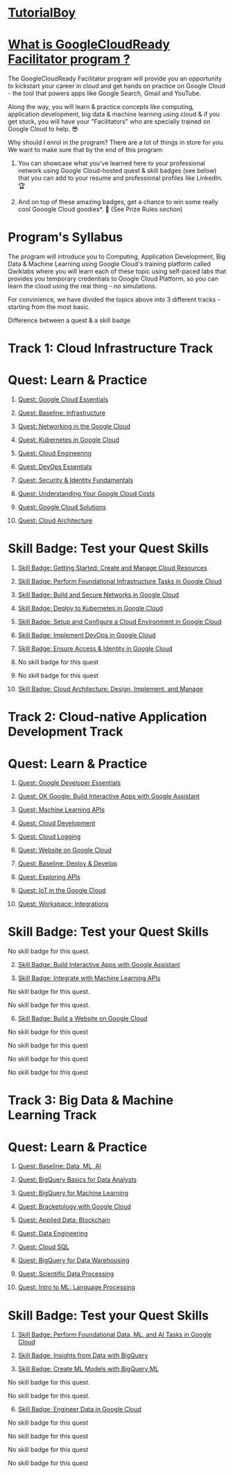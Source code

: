 # [TutorialBoy](https://www.youtube.com/channel/UC2s63STrkJk2rlH2eGyZpYA)

# [What is GoogleCloudReady Facilitator program ?](https://events.withgoogle.com/googlecloudready-facilitator-program)

The GoogleCloudReady Facilitator program will provide you an opportunity to kickstart your career in cloud and get hands on practice on Google Cloud - the tool that powers apps like Google Search, Gmail and YouTube.

Along the way, you will learn & practice concepts like computing, application development, big data & machine learning using cloud & if you get stuck, you will have your "Facilitators" who are specially trained on Google Cloud to help. 😎


Why should I enrol in the program?
There are a lot of things in store for you. We want to make sure that by the end of this program:

1. You can showcase what you've learned here to your professional network using Google Cloud-hosted quest & skill badges (see below) that you can add to your resume and professional profiles like LinkedIn. 🏆

2. And on top of these amazing badges, get a chance to win some really cool Gooogle Cloud goodies*. 💪 (See Prize Rules section)


# Program's Syllabus

The program will introduce you to Computing, Application Development, Big Data & Machine Learning using Google Cloud's training platform called Qwiklabs where you will learn each of these topic using self-paced labs that provides you temporary credentials to Google Cloud Platform, so you can learn the cloud using the real thing – no simulations.

For convinience, we have divided the topics above into 3 different tracks - starting from the most basic.

Difference between a quest & a skill badge

# Track 1: Cloud Infrastructure Track 

# Quest: Learn & Practice                                               

1. [Quest: Google Cloud Essentials](https://google.qwiklabs.com/quests/23)                                      

2. [Quest: Baseline: Infrastructure](https://google.qwiklabs.com/quests/33) 

3. [Quest: Networking in the Google Cloud](https://google.qwiklabs.com/quests/31)                              

4. [Quest: Kubernetes in Google Cloud](https://google.qwiklabs.com/quests/29)

5. [Quest: Cloud Engineering](https://google.qwiklabs.com/quests/66)                                 

6. [Quest: DevOps Essentials](https://google.qwiklabs.com/quests/96)                                          

7. [Quest: Security & Identity Fundamentals](https://google.qwiklabs.com/quests/40)

8. [Quest: Understanding Your Google Cloud Costs](https://google.qwiklabs.com/quests/90)                       

9. [Quest: Google Cloud Solutions](https://google.qwiklabs.com/quests/36)

10. [Quest: Cloud Architecture](https://google.qwiklabs.com/quests/24)   

# Skill Badge: Test your Quest Skills

1. [Skill Badge: Getting Started: Create and Manage Cloud Resources](https://google.qwiklabs.com/quests/120)

2. [Skill Badge: Perform Foundational Infrastructure Tasks in Google Cloud](https://google.qwiklabs.com/quests/118)

3. [Skill Badge: Build and Secure Networks in Google Cloud](https://google.qwiklabs.com/quests/128)

4. [Skill Badge: Deploy to Kubernetes in Google Cloud](https://google.qwiklabs.com/quests/116)
 
5. [Skill Badge: Setup and Configure a Cloud Environment in Google Cloud](https://google.qwiklabs.com/quests/119)

6. [Skill Badge: Implement DevOps in Google Cloud](https://google.qwiklabs.com/quests/141)

7. [Skill Badge:  Ensure Access & Identity in Google Cloud](https://google.qwiklabs.com/quests/150)

8. No skill badge for this quest
 
9. No skill badge for this quest

10. [Skill Badge: Cloud Architecture: Design, Implement, and Manage](https://google.qwiklabs.com/quests/124)

# Track 2: Cloud-native Application Development Track

# Quest: Learn & Practice

1. [Quest: Google Developer Essentials](https://google.qwiklabs.com/quests/86)

2. [Quest: OK Google: Build Interactive Apps with Google Assistant](https://google.qwiklabs.com/quests/61)

3. [Quest: Machine Learning APIs](https://google.qwiklabs.com/quests/32)

4. [Quest: Cloud Development](https://google.qwiklabs.com/quests/67)

5. [Quest: Cloud Logging](https://google.qwiklabs.com/quests/81)

6. [Quest: Website on Google Cloud](https://google.qwiklabs.com/quests/125)

7. [Quest: Baseline: Deploy & Develop](https://google.qwiklabs.com/quests/37)

8. [Quest: Exploring APIs](https://google.qwiklabs.com/quests/54)

9. [Quest: IoT in the Google Cloud](https://google.qwiklabs.com/quests/49)

10. [Quest: Workspace: Integrations](https://google.qwiklabs.com/quests/51)

# Skill Badge: Test your Quest Skills

No skill badge for this quest.

2. [Skill Badge: Build Interactive Apps with Google Assistant](https://google.qwiklabs.com/quests/122)

3. [Skill Badge: Integrate with Machine Learning APIs](https://google.qwiklabs.com/quests/136)

No skill badge for this quest.

No skill badge for this quest.

6. [Skill Badge: Build a Website on Google Cloud](https://google.qwiklabs.com/quests/115)

No skill badge for this quest

No skill badge for this quest

No skill badge for this quest

No skill badge for this quest

# Track 3: Big Data & Machine Learning Track

# Quest: Learn & Practice

1. [Quest: Baseline: Data, ML, AI](https://google.qwiklabs.com/quests/34)

2. [Quest: BigQuery Basics for Data Analysts](https://google.qwiklabs.com/quests/69)

3. [Quest: BigQuery for Machine Learning](https://google.qwiklabs.com/quests/71)

4. [Quest: Bracketology with Google Cloud](https://google.qwiklabs.com/quests/58)

5. [Quest: Applied Data: Blockchain](https://google.qwiklabs.com/quests/101)

6. [Quest: Data Engineering](https://google.qwiklabs.com/quests/25)

7. [Quest: Cloud SQL](https://google.qwiklabs.com/quests/52)

8. [Quest: BigQuery for Data Warehousing](https://google.qwiklabs.com/quests/68)

9. [Quest: Scientific Data Processing](https://google.qwiklabs.com/quests/28)

10. [Quest: Intro to ML: Language Processing](https://google.qwiklabs.com/quests/82)

# Skill Badge: Test your Quest Skills

1. [Skill Badge: Perform Foundational Data, ML, and AI Tasks in Google Cloud](https://google.qwiklabs.com/quests/117)

2. [Skill Badge: Insights from Data with BigQuery](https://google.qwiklabs.com/quests/123)

3. [Skill Badge:  Create ML Models with BigQuery ML](https://google.qwiklabs.com/quests/146)

No skill badge for this quest.

No skill badge for this quest.

6. [Skill Badge: Engineer Data in Google Cloud](https://google.qwiklabs.com/quests/132)

No skill badge for this quest

No skill badge for this quest

No skill badge for this quest

No skill badge for this quest
